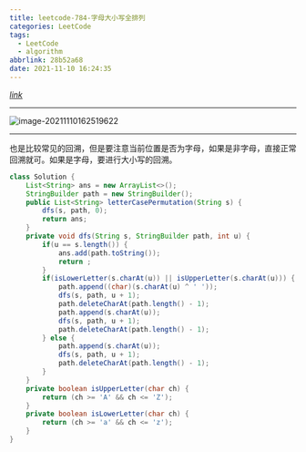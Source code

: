 ```yaml
---
title: leetcode-784-字母大小写全排列
categories: LeetCode
tags:
  - LeetCode
  - algorithm
abbrlink: 28b52a68
date: 2021-11-10 16:24:35
---
```


[$link$](https://leetcode-cn.com/problems/letter-case-permutation/)

<hr/>

![image-20211110162519622](https://gitee.com/cao_ziqiang/img/raw/master/20211110162519.png)

<hr/>

也是比较常见的回溯，但是要注意当前位置是否为字母，如果是非字母，直接正常回溯就可。如果是字母，要进行大小写的回溯。

```java
class Solution {
    List<String> ans = new ArrayList<>();
    StringBuilder path = new StringBuilder();
    public List<String> letterCasePermutation(String s) {
        dfs(s, path, 0);
        return ans;
    }
    private void dfs(String s, StringBuilder path, int u) {
        if(u == s.length()) {
            ans.add(path.toString());
            return ;
        }
        if(isLowerLetter(s.charAt(u)) || isUpperLetter(s.charAt(u))) {
            path.append((char)(s.charAt(u) ^ ' '));
            dfs(s, path, u + 1);
            path.deleteCharAt(path.length() - 1);
            path.append(s.charAt(u));
            dfs(s, path, u + 1);
            path.deleteCharAt(path.length() - 1);
        } else {
            path.append(s.charAt(u));
            dfs(s, path, u + 1);
            path.deleteCharAt(path.length() - 1);
        }
    }
    private boolean isUpperLetter(char ch) {
        return (ch >= 'A' && ch <= 'Z');
    }
    private boolean isLowerLetter(char ch) {
        return (ch >= 'a' && ch <= 'z');
    }
}
```

